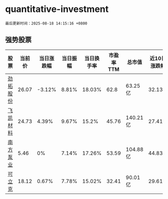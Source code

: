 # quantitative-investment

`最后更新时间：2025-08-18 14:15:16 +0800`

## 强势股票

|股票|当前价|当日涨跌幅|当日振幅|当日换手率|市盈率TTM|总市值|近10日涨跌幅|
|----|----|----|----|----|----|----|----|
|[劲拓股份](https://xueqiu.com/S/SZ300400)|26.07|-3.12%|8.81%|18.03%|62.8|63.25亿|32.13%|
|[飞凯材料](https://xueqiu.com/S/SZ300398)|24.73|4.39%|9.67%|15.2%|45.76|140.21亿|27.41%|
|[南方泵业](https://xueqiu.com/S/SZ300145)|5.46|0%|7.14%|17.26%|53.59|104.88亿|44.83%|
|[可立克](https://xueqiu.com/S/SZ002782)|18.12|0.67%|7.78%|15.02%|32.41|90.01亿|29.61%|
